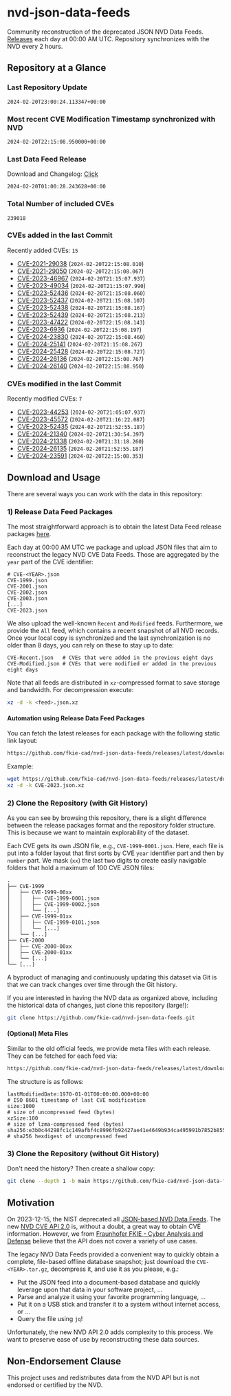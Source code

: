 # nvd-json-data-feeds

Community reconstruction of the deprecated JSON NVD Data Feeds. 
[Releases](https://github.com/fkie-cad/nvd-json-data-feeds/releases/latest) each day at 00:00 AM UTC.
Repository synchronizes with the NVD every 2 hours.

## Repository at a Glance

### Last Repository Update

```plain
2024-02-20T23:00:24.113347+00:00
```

### Most recent CVE Modification Timestamp synchronized with NVD

```plain
2024-02-20T22:15:08.950000+00:00
```

### Last Data Feed Release

Download and Changelog: [Click](https://github.com/fkie-cad/nvd-json-data-feeds/releases/latest)

```plain
2024-02-20T01:00:28.243628+00:00
```

### Total Number of included CVEs

```plain
239018
```

### CVEs added in the last Commit

Recently added CVEs: `15`

* [CVE-2021-29038](CVE-2021/CVE-2021-290xx/CVE-2021-29038.json) (`2024-02-20T22:15:08.010`)
* [CVE-2021-29050](CVE-2021/CVE-2021-290xx/CVE-2021-29050.json) (`2024-02-20T22:15:08.067`)
* [CVE-2023-46967](CVE-2023/CVE-2023-469xx/CVE-2023-46967.json) (`2024-02-20T21:15:07.937`)
* [CVE-2023-49034](CVE-2023/CVE-2023-490xx/CVE-2023-49034.json) (`2024-02-20T21:15:07.990`)
* [CVE-2023-52436](CVE-2023/CVE-2023-524xx/CVE-2023-52436.json) (`2024-02-20T21:15:08.060`)
* [CVE-2023-52437](CVE-2023/CVE-2023-524xx/CVE-2023-52437.json) (`2024-02-20T21:15:08.107`)
* [CVE-2023-52438](CVE-2023/CVE-2023-524xx/CVE-2023-52438.json) (`2024-02-20T21:15:08.167`)
* [CVE-2023-52439](CVE-2023/CVE-2023-524xx/CVE-2023-52439.json) (`2024-02-20T21:15:08.213`)
* [CVE-2023-47422](CVE-2023/CVE-2023-474xx/CVE-2023-47422.json) (`2024-02-20T22:15:08.143`)
* [CVE-2023-6936](CVE-2023/CVE-2023-69xx/CVE-2023-6936.json) (`2024-02-20T22:15:08.197`)
* [CVE-2024-23830](CVE-2024/CVE-2024-238xx/CVE-2024-23830.json) (`2024-02-20T22:15:08.460`)
* [CVE-2024-25141](CVE-2024/CVE-2024-251xx/CVE-2024-25141.json) (`2024-02-20T21:15:08.267`)
* [CVE-2024-25428](CVE-2024/CVE-2024-254xx/CVE-2024-25428.json) (`2024-02-20T22:15:08.727`)
* [CVE-2024-26136](CVE-2024/CVE-2024-261xx/CVE-2024-26136.json) (`2024-02-20T22:15:08.767`)
* [CVE-2024-26140](CVE-2024/CVE-2024-261xx/CVE-2024-26140.json) (`2024-02-20T22:15:08.950`)


### CVEs modified in the last Commit

Recently modified CVEs: `7`

* [CVE-2023-44253](CVE-2023/CVE-2023-442xx/CVE-2023-44253.json) (`2024-02-20T21:05:07.937`)
* [CVE-2023-45572](CVE-2023/CVE-2023-455xx/CVE-2023-45572.json) (`2024-02-20T21:16:22.087`)
* [CVE-2023-52435](CVE-2023/CVE-2023-524xx/CVE-2023-52435.json) (`2024-02-20T21:52:55.187`)
* [CVE-2024-21340](CVE-2024/CVE-2024-213xx/CVE-2024-21340.json) (`2024-02-20T21:30:54.397`)
* [CVE-2024-21338](CVE-2024/CVE-2024-213xx/CVE-2024-21338.json) (`2024-02-20T21:31:18.260`)
* [CVE-2024-26135](CVE-2024/CVE-2024-261xx/CVE-2024-26135.json) (`2024-02-20T21:52:55.187`)
* [CVE-2024-23591](CVE-2024/CVE-2024-235xx/CVE-2024-23591.json) (`2024-02-20T22:15:08.353`)


## Download and Usage

There are several ways you can work with the data in this repository:

### 1) Release Data Feed Packages

The most straightforward approach is to obtain the latest Data Feed release packages [here](https://github.com/fkie-cad/nvd-json-data-feeds/releases/latest).

Each day at 00:00 AM UTC we package and upload JSON files that aim to reconstruct the legacy NVD CVE Data Feeds.
Those are aggregated by the `year` part of the CVE identifier:

```
# CVE-<YEAR>.json
CVE-1999.json
CVE-2001.json
CVE-2002.json
CVE-2003.json
[...]
CVE-2023.json
```

We also upload the well-known `Recent` and `Modified` feeds.
Furthermore, we provide the `All` feed, which contains a recent snapshot of all NVD records.
Once your local copy is synchronized and the last synchronization is no older than 8 days, you can rely on these to stay up to date:

```plain
CVE-Recent.json   # CVEs that were added in the previous eight days
CVE-Modified.json # CVEs that were modified or added in the previous eight days
```

Note that all feeds are distributed in `xz`-compressed format to save storage and bandwidth.
For decompression execute:

```sh
xz -d -k <feed>.json.xz
```


#### Automation using Release Data Feed Packages

You can fetch the latest releases for each package with the following static link layout:

```sh
https://github.com/fkie-cad/nvd-json-data-feeds/releases/latest/download/CVE-<YEAR>.json.xz
```

Example:

```sh
wget https://github.com/fkie-cad/nvd-json-data-feeds/releases/latest/download/CVE-2023.json.xz
xz -d -k CVE-2023.json.xz
```



### 2) Clone the Repository (with Git History)

As you can see by browsing this repository, there is a slight difference between the release packages format and the repository folder structure.
This is because we want to maintain explorability of the dataset.

Each CVE gets its own JSON file, e.g., `CVE-1999-0001.json`.
Here, each file is put into a folder layout that first sorts by CVE `year` identifier part and then by `number` part.
We mask (`xx`) the last two digits to create easily navigable folders that hold a maximum of 100 CVE JSON files:

```plain
.
├── CVE-1999
│   ├── CVE-1999-00xx
│   │   ├── CVE-1999-0001.json
│   │   ├── CVE-1999-0002.json
│   │   └── [...]
│   ├── CVE-1999-01xx
│   │   ├── CVE-1999-0101.json
│   │   └── [...]
│   └── [...]
├── CVE-2000
│   ├── CVE-2000-00xx
│   ├── CVE-2000-01xx
│   └── [...]
└── [...]
```

A byproduct of managing and continuously updating this dataset via Git is that we can track changes over time through the Git history.

If you are interested in having the NVD data as organized above, including the historical data of changes, just clone this repository (large!):

```sh
git clone https://github.com/fkie-cad/nvd-json-data-feeds.git
```

#### (Optional) Meta Files

Similar to the old official feeds, we provide meta files with each release. They can be fetched for each feed via:

```sh
https://github.com/fkie-cad/nvd-json-data-feeds/releases/latest/download/CVE-<YEAR>.meta
```

The structure is as follows:

```plain
lastModifiedDate:1970-01-01T00:00:00.000+00:00                          # ISO 8601 timestamp of last CVE modification
size:1000                                                               # size of uncompressed feed (bytes)
xzSize:100                                                              # size of lzma-compressed feed (bytes)
sha256:e3b0c44298fc1c149afbf4c8996fb92427ae41e4649b934ca495991b7852b855 # sha256 hexdigest of uncompressed feed
```


### 3) Clone the Repository (without Git History)

Don't need the history? Then create a shallow copy:

```sh
git clone --depth 1 -b main https://github.com/fkie-cad/nvd-json-data-feeds.git
```

## Motivation

On 2023-12-15, the NIST deprecated all [JSON-based NVD Data Feeds](https://nvd.nist.gov/vuln/data-feeds#divRetirementBanner-1).
The new [NVD CVE API 2.0](https://nvd.nist.gov/developers/vulnerabilities) is, without a doubt, a great way to obtain CVE information.
However, we from [Fraunhofer FKIE - Cyber Analysis and Defense](https://www.fkie.fraunhofer.de/en/departments/cad.html) believe that the API does not cover a variety of use cases.

The legacy NVD Data Feeds provided a convenient way to quickly obtain a complete, file-based offline database snapshot; just download the `CVE-<YEAR>.tar.gz`, decompress it, and use it as you please, e.g.:

* Put the JSON feed into a document-based database and quickly leverage upon that data in your software project, ...
* Parse and analyze it using your favorite programming language, ...
* Put it on a USB stick and transfer it to a system without internet access, or ...
* Query the file using `jq`!

Unfortunately, the new NVD API 2.0 adds complexity to this process.
We want to preserve ease of use by reconstructing these data sources.

## Non-Endorsement Clause

This project uses and redistributes data from the NVD API but is not endorsed or certified by the NVD.
